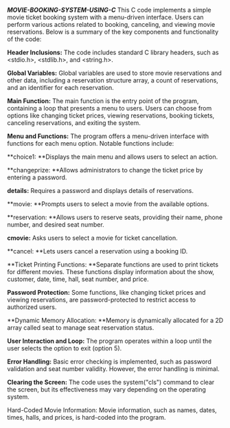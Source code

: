 _**MOVIE-BOOKING-SYSTEM-USING-C**_
This C code implements a simple movie ticket booking system with a menu-driven interface. Users can perform various actions related to booking, canceling, and viewing movie reservations. Below is a summary of the key components and functionality of the code:

**Header Inclusions:** The code includes standard C library headers, such as <stdio.h>, <stdlib.h>, and <string.h>.

**Global Variables:** Global variables are used to store movie reservations and other data, including a reservation structure array, a count of reservations, and an identifier for each reservation.

**Main Function:** The main function is the entry point of the program, containing a loop that presents a menu to users. Users can choose from options like changing ticket prices, viewing reservations, booking tickets, canceling reservations, and exiting the system.

**Menu and Functions:** The program offers a menu-driven interface with functions for each menu option. Notable functions include:

**choice1: **Displays the main menu and allows users to select an action.

**changeprize: **Allows administrators to change the ticket price by entering a password.

**details:** Requires a password and displays details of reservations.

**movie: **Prompts users to select a movie from the available options.

**reservation: **Allows users to reserve seats, providing their name, phone number, and desired seat number.

**cmovie:** Asks users to select a movie for ticket cancellation.

**cancel: **Lets users cancel a reservation using a booking ID.

**Ticket Printing Functions: **Separate functions are used to print tickets for different movies. These functions display information about the show, customer, date, time, hall, seat number, and price.

**Password Protection:** Some functions, like changing ticket prices and viewing reservations, are password-protected to restrict access to authorized users.

**Dynamic Memory Allocation: **Memory is dynamically allocated for a 2D array called seat to manage seat reservation status.

**User Interaction and Loop:** The program operates within a loop until the user selects the option to exit (option 5).

**Error Handling:** Basic error checking is implemented, such as password validation and seat number validity. However, the error handling is minimal.

**Clearing the Screen:** The code uses the system("cls") command to clear the screen, but its effectiveness may vary depending on the operating system.

Hard-Coded Movie Information: Movie information, such as names, dates, times, halls, and prices, is hard-coded into the program.
